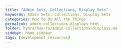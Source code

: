 ```yaml
---
title: "Admin Sets, Collections, Display Sets"
keywords: Admin Sets, Collections, Display Sets
categories: How to Do All the Things
permalink: admin-collections-displays.html
folder: hydra/how-to/admin-collections-displays.md
sidebar: home_sidebar
tags: [development_resources]
---
```

